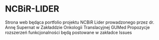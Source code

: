 # NCBiR-LIDER
Strona web będąca portfolio projektu NCBiR Lider prowadzonego przez dr. Annę Supernat w Zakładdzie Onkologii Translacyjnej GUMed
Propozycje rozszerzeń funkcjonalności będą postowane w zakładce Issues

